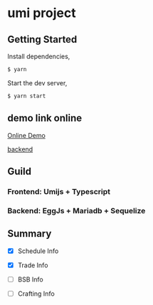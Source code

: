 # umi project

## Getting Started

Install dependencies,

```bash
$ yarn
```

Start the dev server,

```bash
$ yarn start
```

## demo link online
[Online Demo](http://www.pay2win.top)  

[backend](https://github.com/Aaronkux/aa-egg-server)

## Guild
### Frontend: Umijs + Typescript
### Backend: EggJs + Mariadb + Sequelize

## Summary
- [x] Schedule Info
- [x] Trade Info
- [ ] BSB Info
- [ ] Crafting Info


